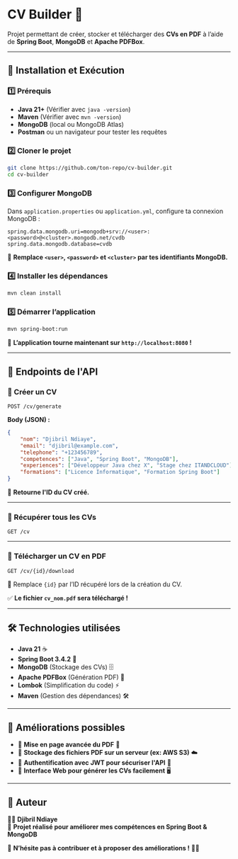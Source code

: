 # **CV Builder** 📄
Projet permettant de créer, stocker et télécharger des **CVs en PDF** à l’aide de **Spring Boot**, **MongoDB** et **Apache PDFBox**.

---

## 🚀 **Installation et Exécution**

### **1️⃣ Prérequis**
- **Java 21+** (Vérifier avec `java -version`)
- **Maven** (Vérifier avec `mvn -version`)
- **MongoDB** (local ou MongoDB Atlas)
- **Postman** ou un navigateur pour tester les requêtes

### **2️⃣ Cloner le projet**
```sh
git clone https://github.com/ton-repo/cv-builder.git
cd cv-builder
```

### **3️⃣ Configurer MongoDB**
Dans `application.properties` ou `application.yml`, configure ta connexion MongoDB :

```properties
spring.data.mongodb.uri=mongodb+srv://<user>:<password>@<cluster>.mongodb.net/cvdb
spring.data.mongodb.database=cvdb
```
📌 **Remplace `<user>`, `<password>` et `<cluster>` par tes identifiants MongoDB.**

### **4️⃣ Installer les dépendances**
```sh
mvn clean install
```

### **5️⃣ Démarrer l’application**
```sh
mvn spring-boot:run
```
🚀 **L’application tourne maintenant sur `http://localhost:8080` !**

---

## 📌 **Endpoints de l'API**
### **📜 Créer un CV**
```http
POST /cv/generate
```
**Body (JSON) :**
```json
{
    "nom": "Djibril Ndiaye",
    "email": "djibril@example.com",
    "telephone": "+123456789",
    "competences": ["Java", "Spring Boot", "MongoDB"],
    "experiences": ["Développeur Java chez X", "Stage chez ITANDCLOUD"],
    "formations": ["Licence Informatique", "Formation Spring Boot"]
}
```
📌 **Retourne l'ID du CV créé.**

---

### **📜 Récupérer tous les CVs**
```http
GET /cv
```

---

### **📜 Télécharger un CV en PDF**
```http
GET /cv/{id}/download
```
📌 Remplace `{id}` par l’ID récupéré lors de la création du CV.

✅ **Le fichier `cv_nom.pdf` sera téléchargé !**

---

## 🛠 **Technologies utilisées**
- **Java 21** ☕
- **Spring Boot 3.4.2** 🚀
- **MongoDB** (Stockage des CVs) 🗄️
- **Apache PDFBox** (Génération PDF) 📄
- **Lombok** (Simplification du code) ⚡
- **Maven** (Gestion des dépendances) 🛠️

---

## 📌 **Améliorations possibles**
- 🔹 **Mise en page avancée du PDF** 🎨
- 🔹 **Stockage des fichiers PDF sur un serveur (ex: AWS S3)** ☁️
- 🔹 **Authentification avec JWT pour sécuriser l'API** 🔐
- 🔹 **Interface Web pour générer les CVs facilement** 🖥️

---

## 📜 **Auteur**
👨‍💻 **Djibril Ndiaye**  
💼 **Projet réalisé pour améliorer mes compétences en Spring Boot & MongoDB**

📌 **N’hésite pas à contribuer et à proposer des améliorations !** 🚀🔥  
